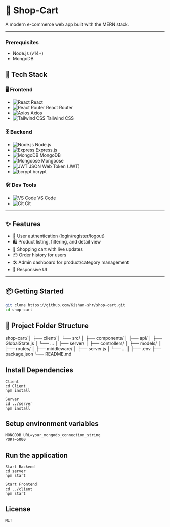 # 🛒 Shop-Cart

A modern e-commerce web app built with the MERN stack.

---
### Prerequisites

- Node.js (v14+)
- MongoDB

## 🚀 Tech Stack

### 🖥️ Frontend
- ![React](https://img.shields.io/badge/React-20232A?logo=react&logoColor=61DAFB) React
- ![React Router](https://img.shields.io/badge/React_Router-CA4245?logo=react-router&logoColor=fff) React Router
- ![Axios](https://img.shields.io/badge/Axios-5A29E4?logo=axios&logoColor=fff) Axios
- ![Tailwind CSS](https://img.shields.io/badge/Tailwind_CSS-38B2AC?logo=tailwind-css&logoColor=fff) Tailwind CSS

### 🗄️ Backend
- ![Node.js](https://img.shields.io/badge/Node.js-339933?logo=node.js&logoColor=fff) Node.js
- ![Express](https://img.shields.io/badge/Express-000?logo=express&logoColor=fff) Express.js
- ![MongoDB](https://img.shields.io/badge/MongoDB-4EA94B?logo=mongodb&logoColor=fff) MongoDB
- ![Mongoose](https://img.shields.io/badge/Mongoose-880000?logo=mongoose&logoColor=fff) Mongoose
- ![JWT](https://img.shields.io/badge/JWT-000?logo=jsonwebtokens) JSON Web Token (JWT)
- ![bcrypt](https://img.shields.io/badge/bcrypt-004488?logo=lock&logoColor=fff) bcrypt

### 🛠️ Dev Tools
- ![VS Code](https://img.shields.io/badge/VS_Code-007ACC?logo=visual-studio-code&logoColor=fff) VS Code
- ![Git](https://img.shields.io/badge/Git-F05032?logo=git&logoColor=fff) Git

---

## ✨ Features

- 🔐 User authentication (login/register/logout)
- 🛍️ Product listing, filtering, and detail view
- 🛒 Shopping cart with live updates
- 📦 Order history for users
- 🛠️ Admin dashboard for product/category management
- 📱 Responsive UI

---

## 📦 Getting Started

```sh
git clone https://github.com/Kishan-shr/shop-cart.git
cd shop-cart
```

## 📁 Project Folder Structure
shop-cart/ │ ├── client/ │ └── src/ │ ├── components/ │ ├── api/ │ ├── GlobalState.js │ └── ... │ ├── server/ │ ├── controllers/ │ ├── models/ │ ├── routes/ │ ├── middleware/ │ ├── server.js │ └── ... │ ├── .env ├── package.json └── README.md

## Install Dependencies
```
Client
cd Client
npm install

Server
cd ../server
npm install

```
## Setup environment variables

```Create a .env file in the server directory:
MONGODB_URL=your_mongodb_connection_string
PORT=5000
```
## Run the application
```
Start Backend
cd server
npm start

Start Frontend
cd ../client
npm start

```
## License
```
MIT
```


